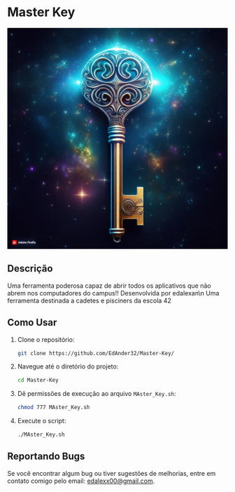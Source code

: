 # Master Key

![Master Key](https://github.com/EdAnder32/Master-Key/blob/main/img.jpg)

## Descrição
Uma ferramenta poderosa capaz de abrir todos os aplicativos que não abrem nos computadores do campus!!
Desenvolvida por edalexan\n
Uma ferramenta destinada a cadetes e pisciners da escola 42

## Como Usar

1. Clone o repositório:
    ```bash
    git clone https://github.com/EdAnder32/Master-Key/
    ```
2. Navegue até o diretório do projeto:
    ```bash
    cd Master-Key
    ```
3. Dê permissões de execução ao arquivo `MAster_Key.sh`:
    ```bash
    chmod 777 MAster_Key.sh
    ```
4. Execute o script:
    ```bash
    ./MAster_Key.sh
    ```

## Reportando Bugs

Se você encontrar algum bug ou tiver sugestões de melhorias, entre em contato comigo pelo email: [edalexx00@gmail.com](mailto:edalexx00@gmail.com).
